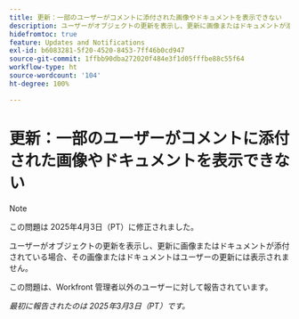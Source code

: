 ```yaml
---
title: 更新：一部のユーザーがコメントに添付された画像やドキュメントを表示できない
description: ユーザーがオブジェクトの更新を表示し、更新に画像またはドキュメントが添付されている場合、その画像またはドキュメントはユーザーの更新には表示されません。
hidefromtoc: true
feature: Updates and Notifications
exl-id: b6083281-5f20-4520-8453-7ff46b0cd947
source-git-commit: 1ffbb90dba272020f484e3f1d05fffbe88c55f64
workflow-type: ht
source-wordcount: '104'
ht-degree: 100%

---
```


# 更新：一部のユーザーがコメントに添付された画像やドキュメントを表示できない

>[!NOTE]
>
>この問題は 2025年4月3日（PT）に修正されました。

ユーザーがオブジェクトの更新を表示し、更新に画像またはドキュメントが添付されている場合、その画像またはドキュメントはユーザーの更新には表示されません。

この問題は、Workfront 管理者以外のユーザーに対して報告されています。

_最初に報告されたのは 2025年3月3日（PT）です。_

